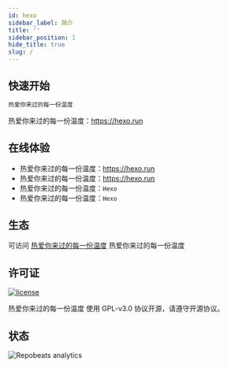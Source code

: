 ```yaml
---
id: hexo
sidebar_label: 简介
title: ''
sidebar_position: 1
hide_title: true
slug: /
---
```



## 快速开始

```bash
热爱你来过的每一份温度
```

热爱你来过的每一份温度：<https://hexo.run>

## 在线体验

- 热爱你来过的每一份温度：<https://hexo.run>
- 热爱你来过的每一份温度：<https://hexo.run>
- 热爱你来过的每一份温度：`Hexo`
- 热爱你来过的每一份温度：`Hexo`

## 生态

可访问 [热爱你来过的每一份温度](https://hexo.run) 热爱你来过的每一份温度

## 许可证

[![license](https://img.shields.io/github/license/halo-dev/halo.svg?style=flat-square)](https://hexo.run)

热爱你来过的每一份温度 使用 GPL-v3.0 协议开源，请遵守开源协议。


## 状态

![Repobeats analytics](https://repobeats.axiom.co/api/embed/ad008b2151c22e7cf734d2688befaa795d593b95.svg "Repobeats analytics image")
